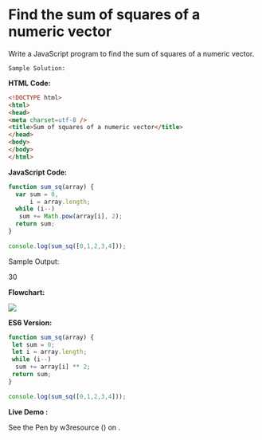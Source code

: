 # Find the sum of squares of a numeric vector

Write a JavaScript program to find the sum of squares of a numeric vector.

```
Sample Solution:  
```

**HTML Code:**

```html
<!DOCTYPE html>
<html>
<head>
<meta charset=utf-8 />
<title>Sum of squares of a numeric vector</title>
</head>
<body>
</body>
</html>

```

**JavaScript Code:**

```javascript
function sum_sq(array) {
  var sum = 0, 
      i = array.length;
  while (i--) 
   sum += Math.pow(array[i], 2);
  return sum;
}
 
console.log(sum_sq([0,1,2,3,4])); 

```

Sample Output:

30

**Flowchart:**

![](https://www.w3resource.com/w3r_images/javascript-array-exercise-11.png)  

**ES6 Version:**

```javascript
function sum_sq(array) {
 let sum = 0;
 let i = array.length;
 while (i--) 
  sum += array[i] ** 2;
 return sum;
}
 
console.log(sum_sq([0,1,2,3,4]));

```

**Live Demo :**

<section class="expand-codepen"><p data-height="380" data-theme-id="dark" data-slug-hash="RLpdQo" data-default-tab="js,result" data-user="w3resource" data-embed-version="2" data-pen-title="JavaScript -   Find the sum of squares of a numeric vector- array-ex- 11" data-editable="true" class="codepen">See the Pen by w3resource () on .</p><codepen></codepen></section>